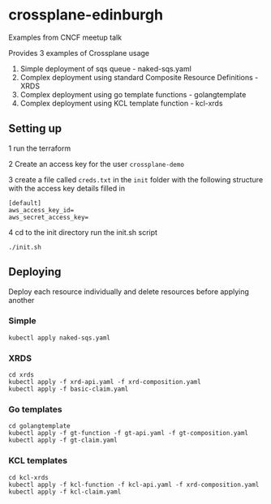 # crossplane-edinburgh
Examples from CNCF meetup talk

Provides 3 examples of Crossplane usage

1. Simple deployment of sqs queue - naked-sqs.yaml
2. Complex deployment using standard Composite Resource Definitions - XRDS
3. Complex deployment using go template functions - golangtemplate
4. Complex deployment using KCL template function - kcl-xrds

## Setting up

1 run the terraform

2 Create an access key for the user `crossplane-demo`

3 create a file called `creds.txt` in the `init` folder with the following structure with the access key details filled in

```
[default]
aws_access_key_id=
aws_secret_access_key=
```

4 cd to the init directory
  run the init.sh script

  ```
  ./init.sh
  ```

## Deploying

Deploy each resource individually and delete resources before applying another

### Simple

```
kubectl apply naked-sqs.yaml
```

### XRDS

```
cd xrds
kubectl apply -f xrd-api.yaml -f xrd-composition.yaml
kubectl apply -f basic-claim.yaml
```

### Go templates

```
cd golangtemplate
kubectl apply -f gt-function -f gt-api.yaml -f gt-composition.yaml
kubectl apply -f gt-claim.yaml
```

### KCL templates

```
cd kcl-xrds
kubectl apply -f kcl-function -f kcl-api.yaml -f xrd-composition.yaml
kubectl apply -f kcl-claim.yaml
```